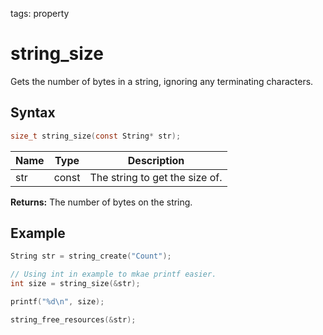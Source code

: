 tags: property

# string_size

Gets the number of bytes in a string, ignoring any terminating characters.

## Syntax

```c
size_t string_size(const String* str);
```

| Name | Type | Description |
| --- | --- | --- |
| str | const | The string to get the size of. |

**Returns:** The number of bytes on the string.

## Example

```c
String str = string_create("Count");

// Using int in example to mkae printf easier.
int size = string_size(&str);

printf("%d\n", size);

string_free_resources(&str);
```